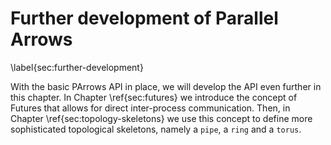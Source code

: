 # Further development of Parallel Arrows

\label{sec:further-development}

With the basic PArrows API in place, we will develop the API
even further in this chapter. In Chapter \ref{sec:futures} we introduce the concept of Futures
that allows for direct inter-process communication. Then, in Chapter
\ref{sec:topology-skeletons} we use this concept to define more sophisticated topological skeletons,
namely a `pipe`, a `ring` and a `torus`.

